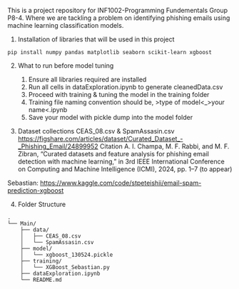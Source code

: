 This is a project repository for INF1002-Programming Fundementals Group P8-4.
Where we are tackling a problem on identifying phishing emails using machine learning classification models.

1. Installation of libraries that will be used in this project
```
pip install numpy pandas matplotlib seaborn scikit-learn xgboost
```

2. What to run before model tuning
    1. Ensure all libraries required are installed
    2. Run all cells in dataExploration.ipynb to generate cleanedData.csv
    3. Proceed with training & tuning the model in the training folder
    4. Training file naming convention should be, >type of model<_>your name<.ipynb
    5. Save your model with pickle dump into the model folder

3. Dataset collections
CEAS_08.csv & SpamAssasin.csv
https://figshare.com/articles/dataset/Curated_Dataset_-_Phishing_Email/24899952
Citation
A. I. Champa, M. F. Rabbi, and M. F. Zibran, “Curated datasets and feature analysis for phishing email detection with machine learning,” in 3rd IEEE International Conference on Computing and Machine Intelligence (ICMI), 2024, pp. 1–7 (to appear)

Sebastian:
https://www.kaggle.com/code/stpeteishii/email-spam-prediction-xgboost

4. Folder Structure
```
.
└── Main/
    ├── data/
    │   ├── CEAS_08.csv
    │   └── SpamAssasin.csv
    ├── model/
    │   └── xgboost_130524.pickle
    ├── training/
    │   └── XGBoost_Sebastian.py
    ├── dataExploration.ipynb
    └── README.md
```
